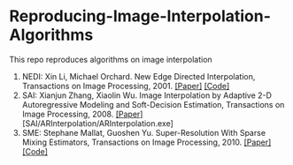 # Reproducing-Image-Interpolation-Algorithms
This repo reproduces algorithms on image interpolation

1. NEDI: Xin Li, Michael Orchard. New Edge Directed Interpolation, Transactions on Image Processing, 2001. [[Paper]](https://ieeexplore.ieee.org/document/951537) [[Code]](NEDI/nedi_demo.m)
2. SAI: Xianjun Zhang, Xiaolin Wu. Image Interpolation by Adaptive 2-D Autoregressive Modeling and Soft-Decision Estimation, Transactions on Image Processing, 2008. [[Paper]](https://ieeexplore.ieee.org/document/4515976)[SAI/ARInterpolation/ARInterpolation.exe]
3. SME: Stephane Mallat, Guoshen Yu. Super-Resolution With Sparse Mixing Estimators, Transactions on Image Processing, 2010. [[Paper]](https://ieeexplore.ieee.org/document/5460916) [[Code]](SME/demo_pepper.m)

